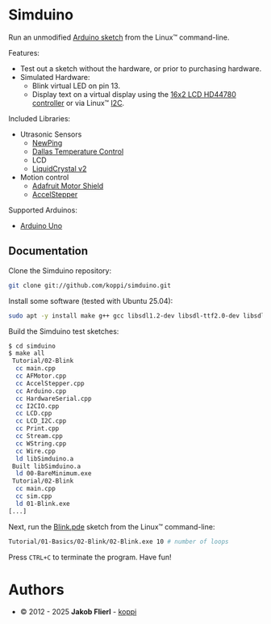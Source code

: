 # Simduino

Run an unmodified [Arduino sketch](https://docs.arduino.cc/learn/programming/sketches) from the Linux™ command-line.

Features:

* Test out a sketch without the hardware, or prior to purchasing hardware.
* Simulated Hardware:
  * Blink virtual LED on pin 13.
  * Display text on a virtual display using the [16x2 LCD HD44780 controller](https://www.google.com/?q=16x2%20LCD%20HD44780%20controller) or via Linux™ [I2C](https://docs.arduino.cc/learn/communication/wire).
 
Included Libraries:

* Utrasonic Sensors
  * [NewPing](http://code.google.com/p/arduino-new-ping)
  * [Dallas Temperature Control](http://www.milesburton.com/?title=Dallas_Temperature_Control_Library)
  * LCD
  * [LiquidCrystal v2](https://bitbucket.org/fmalpartida/new-liquidcrystal/wiki/Home)
* Motion control
  * [Adafruit Motor Shield](https://github.com/adafruit/Adafruit-Motor-Shield-library)
  * [AccelStepper](http://www.open.com.au/mikem/arduino/AccelStepper)

Supported Arduinos:

* [Arduino Uno](https://www.google.com/search?q=arduino+uno)

## Documentation

Clone the Simduino repository:

```bash
git clone git://github.com/koppi/simduino.git
```

Install some software (tested with Ubuntu 25.04):

```bash
sudo apt -y install make g++ gcc libsdl1.2-dev libsdl-ttf2.0-dev libsdl-image1.2-dev libsdl-gfx1.2-dev
```

Build the Simduino test sketches:

```bash
$ cd simduino
$ make all
 Tutorial/02-Blink
  cc main.cpp
  cc AFMotor.cpp
  cc AccelStepper.cpp
  cc Arduino.cpp
  cc HardwareSerial.cpp
  cc I2CIO.cpp
  cc LCD.cpp
  cc LCD_I2C.cpp
  cc Print.cpp
  cc Stream.cpp
  cc WString.cpp
  cc Wire.cpp
  ld libSimduino.a
 Built libSimduino.a
  ld 00-BareMinimum.exe
 Tutorial/02-Blink
  cc main.cpp
  cc sim.cpp
  ld 01-Blink.exe
[...]
```

Next, run the [Blink.pde](https://github.com/koppi/simduino/blob/master/Tutorial/01-Basics/02-Blink/Blink.pde) sketch from the Linux™ command-line:

```bash
Tutorial/01-Basics/02-Blink/02-Blink.exe 10 # number of loops
```

Press ```CTRL+C``` to terminate the program. Have fun!

# Authors

* © 2012 - 2025 **Jakob Flierl** - [koppi](https://github.com/koppi)
